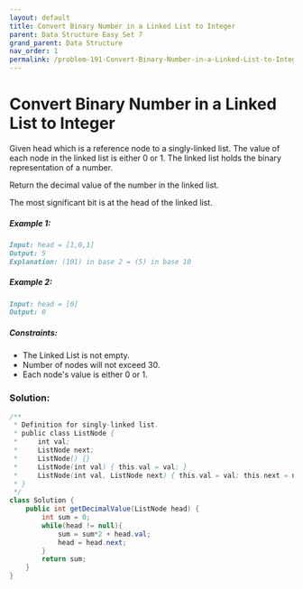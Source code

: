 ```yaml
---
layout: default
title: Convert Binary Number in a Linked List to Integer
parent: Data Structure Easy Set 7
grand_parent: Data Structure
nav_order: 1
permalink: /problem-191-Convert-Binary-Number-in-a-Linked-List-to-Integer/
---
```

# Convert Binary Number in a Linked List to Integer

Given head which is a reference node to a singly-linked list. The value of each node in the linked list is either 0 or 1. The linked list holds the binary representation of a number.

Return the decimal value of the number in the linked list.

The most significant bit is at the head of the linked list.

##### Example 1:
```markdown
Input: head = [1,0,1]
Output: 5
Explanation: (101) in base 2 = (5) in base 10
```
##### Example 2:
```markdown
Input: head = [0]
Output: 0
```
##### Constraints:
* The Linked List is not empty.
* Number of nodes will not exceed 30.
* Each node's value is either 0 or 1.

### Solution:
```java
/**
 * Definition for singly-linked list.
 * public class ListNode {
 *     int val;
 *     ListNode next;
 *     ListNode() {}
 *     ListNode(int val) { this.val = val; }
 *     ListNode(int val, ListNode next) { this.val = val; this.next = next; }
 * }
 */
class Solution {
    public int getDecimalValue(ListNode head) {        
        int sum = 0;
        while(head != null){
            sum = sum*2 + head.val;
            head = head.next;
        }
        return sum;
    }
}
```